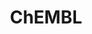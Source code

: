 ---
layout: default
bigquery: https://console.cloud.google.com/bigquery?p=patents-public-data&d=ebi_chembl&page=dataset
citation: '"The ChEMBL database in 2017." Anna Gaulton, Anne Hersey, Michał Nowotka,
  A Patrícia Bento, Jon Chambers, David Mendez, Prudence Mutowo, Francis Atkinson,
  Louisa J Bellis, Elena Cibrián-Uhalte, Mark Davies, Nathan Dedman, Anneli Karlsson,
  María Paula Magariños, John P Overington, George Papadatos, Ines Smit, Andrew R
  Leach Nucleic acids Research (2017) 45 (Database Issue), D945-D954'
contributors: European Bioinformatics Institute
cost: None
description: ChEMBL Data is a manually curated database of small molecules used in
  drug discovery, including information about existing patented drugs.
documentation: 'schema: https://www.ebi.ac.uk/chembl/db_schema


  '
last_edit: 04/12/2022, 04:34:40
location: https://console.cloud.google.com/marketplace/product/google_patents_public_datasets/chembl
maintained_by: EMBL-EBI, an outstation of European Molecular Biology Laboratory
related_publications: '

  ChEMBL: towards direct deposition of bioassay data.


  Mendez D, Gaulton A, Bento AP, Chambers J, De Veij M, Félix E, Magariños MP, Mosquera
  JF, Mutowo P, Nowotka M, Gordillo-Marañón M, Hunter F, Junco L, Mugumbate G, Rodriguez-Lopez
  M, Atkinson F, Bosc N, Radoux CJ, Segura-Cabrera A, Hersey A, Leach AR.


  — Nucleic Acids Res. 2019; 47(D1):D930-D940. doi: 10.1093/nar/gky1075

  '
schema_fields:
- hba_lipinski
- parent_id
- prod_pat_id
- related_tid
- rgid
- assay_category
- cpd_str_alert_id
- canonical_smiles
- route
- parenteral
- confidence
- usan_stem_id
- toid
- patent_no
- molfile
- molecule_type
- oral
- full_molformula
- activity_id
- applicant_full_name
- source_domain_id
- chembl_id
- title
- mechanism_comment
- cellosaurus_id
- prediction_method
- cell_description
- parameter_value
- met_comment
- smarts
- doi
- hba
- protein_class_id
- entity_type
- record_id
- upper_value
- normal_range_min
- withdrawn_flag
- bao_format
- ddd_comment
- usan_substem
- frac_class_id
- approval_date
- hbd_lipinski
- metabolite_record_id
- cell_source_tissue
- status
- inorganic_flag
- standard_relation
- stem
- max_phase
- updated_by
- pref_name
- targrel_id
- job_id
- l6
- l7
- who_extra
- sitecomp_id
- downgraded
- accession
- mc_target_type
- cx_most_bpka
- bao_id
- tax_id
- assay_type
- ref_type
- data_validity_comment
- research_stem
- qed_weighted
- type
- natural_product
- alogp
- standard_inchi_key
- selectivity_comment
- therapeutic_flag
- action_type
- compound_key
- orig_description
- disease_efficacy
- molecular_species
- mol_atc_id
- domain_id
- level1_description
- level5
- name
- level3
- potential_duplicate
- patent_expire_date
- mc_organism
- num_ro5_violations
- warning_type
- comp_go_id
- confidence_score
- variant_id
- chirality
- nda_type
- assay_tax_id
- pchembl_value
- source
- mc_target_name
- submission_date
- compsyn_id
- parent_type
- mw_monoisotopic
- strength
- assay_cell_type
- version
- component_type
- standard_flag
- priority
- mesh_heading
- bto_id
- volume
- assay_test_type
- predbind_id
- level4
- withdrawn_class
- mol_irac_id
- level4_description
- max_phase_for_ind
- oc_id
- src_compound_id
- level3_description
- std_act_id
- definition
- journal
- target_desc
- first_approval
- compound_name
- biocomp_id
- ass_cls_map_id
- site_id
- previous_company
- co_stem_id
- mecref_id
- relationship
- irac_code
- first_in_class
- isoform
- standard_upper_value
- withdrawn_reason
- ddd_id
- src_description
- alert_name
- syn_type
- assay_tissue
- irac_class_id
- updated_on
- issue
- heavy_atoms
- usan_stem
- ref_id
- qudt_units
- as_id
- curation_comment
- clo_id
- doc_id
- structure_type
- description
- pathway_id
- class_level
- units
- alert_id
- label
- published_type
- doc_type
- l2
- published_relation
- component_synonym
- enzyme_tid
- pathway_key
- log_id
- molecular_mechanism
- drug_product_flag
- mutation
- active_ingredient
- res_stem_id
- tid
- value
- stem_class
- num_alerts
- protclasssyn_id
- src_id
- topical
- molregno
- l8
- result_flag
- sequence_md5sum
- first_page
- mc_target_accession
- l4
- assay_source
- ingredient
- helm_notation
- targcomp_id
- assay_desc
- ddd_units
- domain_name
- warning_country
- cx_logp
- mechanism_of_action
- efo_term
- start_position
- atc_code
- company
- hrac_class_id
- class_type
- hrac_code
- cell_id
- smid
- aidx
- aromatic_rings
- lle
- psa
- actsm_id
- warning_description
- who_name
- domain_type
- normal_range_max
- usan_stem_definition
- direct_interaction
- creation_date
- activity_count
- parameter_type
- subgroup
- l3
- uo_units
- binding_site_comment
- activity_comment
- assay_class_id
- warning_id
- src_assay_id
- cx_logd
- innovator_company
- rtb
- curated_by
- l5
- comments
- sequence
- efo_id
- species_group_flag
- relation
- warning_year
- year
- ap_id
- dosed_ingredient
- assay_strain
- standard_value
- db_source
- acd_most_apka
- ddd_admr
- frac_code
- withdrawn_country
- bao_endpoint
- db_version
- availability_type
- major_class
- warnref_id
- acd_most_bpka
- mol_hrac_id
- cell_name
- indication_class
- chebi_par_id
- aspect
- authors
- met_id
- standard_units
- alert_set_id
- sei
- cell_source_organism
- l1
- assay_id
- last_page
- prodrug
- src_short_name
- mc_tax_id
- cidx
- indref_id
- ref_url
- short_name
- idx
- patent_id
- annotation
- ddd_value
- component_id
- level2
- ad_type
- last_active
- trade_name
- full_mwt
- pubmed_id
- site_name
- homologue
- mesh_id
- ro3_pass
- active_molregno
- mw_freebase
- ridx
- country
- published_value
- delist_flag
- enzyme_name
- black_box_warning
- le
- molsyn_id
- tbl
- organism
- met_conversion
- abstract
- mol_frac_id
- level1
- standard_type
- standard_text_value
- relationship_type
- dosage_form
- assay_param_id
- cell_ontology_id
- text_value
- num_lipinski_ro5_violations
- bei
- formulation_id
- target_mapping
- protein_class_synonym
- publication_number
- relationship_desc
- set_name
- hbd
- level2_description
- drug_substance_flag
- end_position
- cx_most_apka
- synonyms
- path
- withdrawn_year
- mec_id
- parent_go_id
- acd_logp
- warning_class
- polymer_flag
- acd_logd
- metref_id
- stat
- cl_lincs_id
- substrate_record_id
- go_id
- product_id
- tid_fixed
- parent_molregno
- assay_organism
- tissue_id
- protein_class_desc
- usan_year
- drug_record_id
- site_residues
- standard_inchi
- caloha_id
- cell_source_tax_id
- published_units
- compd_id
- uberon_id
- domain_description
- comp_class_id
- drugind_id
- target_type
- entity_id
- assay_subcellular_fraction
- patent_use_code
shortname: chembl
tags:
- biotechnology
- health
- chemical
- bioinformatics
- medical
terms_of_use: CC BY-SA 3.0
title: ChEMBL
uuid: e232a192-965c-4ec9-904c-155b6dfe56c5
---